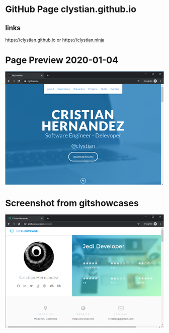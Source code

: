 # GitHub Page clystian.github.io 

## links

https://clystian.github.io or https://clystian.ninja 

# Page Preview 2020-01-04

![Kiku](images/personalwebsite-screenshot.png)

# Screenshot from gitshowcases

![Kiku](images/gitshowcases-screenshot.png)
